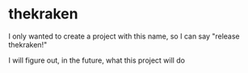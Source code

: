 thekraken
=========

I only wanted to create a project with this name, so I can say "release thekraken!"


I will figure out, in the future, what this project will do
